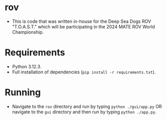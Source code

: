 # rov

- This is code that was written in-house for the Deep Sea Dogs ROV "T.O.A.S.T." which will be participating in the 2024 MATE ROV World Championship.

# Requirements

- Python 3.12.3.
- Full installation of dependencies (`pip install -r requirements.txt`).

# Running

- Navigate to the `rov` directory and run by typing `python ./gui/app.py` OR navigate to the `gui` directory and then run by typing `python ./app.py`.